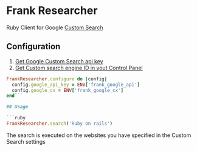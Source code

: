# Frank Researcher
Ruby Client for Google [Custom Search](https://developers.google.com/custom-search/)


## Configuration


1. [Get Google Custom Search api key](https://developers.google.com/custom-search/json-api/v1/introduction#identify_your_application_to_google_with_api_key)
2. [Get Custom search engine ID in yout Control Panel](https://cse.google.com/all)

```ruby
FrankResearcher.configure do |config|
  config.google_api_key = ENV['frank_google_api']
  config.google_cx = ENV['frank_google_cx']
end```

## Usage

```ruby
FrankResearcher.search('Ruby on rails')
```

The search is executed on the websites you have specified in the Custom Search settings


